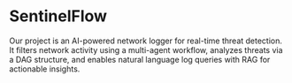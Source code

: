 # SentinelFlow
Our project is an AI-powered network logger for real-time threat detection. It filters network activity using a multi-agent workflow, analyzes threats via a DAG structure, and enables natural language log queries with RAG for actionable insights.
